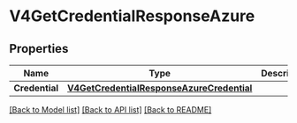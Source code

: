 # V4GetCredentialResponseAzure

## Properties

Name | Type | Description | Notes
------------ | ------------- | ------------- | -------------
**Credential** | [**V4GetCredentialResponseAzureCredential**](V4GetCredentialResponse_azure_credential.md) |  | [optional] 

[[Back to Model list]](../README.md#documentation-for-models) [[Back to API list]](../README.md#documentation-for-api-endpoints) [[Back to README]](../README.md)


